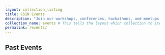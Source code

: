 ```yaml
---
layout: collection_listing
title: C5IN Events
description: "Join our workshops, conferences, hackathons, and meetups. Discover upcoming opportunities to learn, network, and innovate."
collection_name: events # This tells the layout which collection to iterate over
permalink: /events/
---
```


## Past Events
<!-- You might want to add a separate loop for past events if the main listing only shows upcoming -->